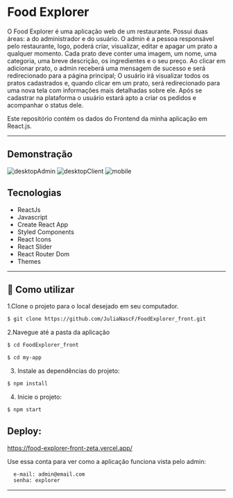 # Food Explorer 

O Food Explorer é uma aplicação web de um restaurante. Possui duas áreas: a do administrador e do usuário.
O admin é a pessoa responsável pelo restaurante, logo, poderá criar, visualizar, editar e apagar um prato a qualquer momento. Cada prato deve conter uma imagem, um nome, uma categoria, uma breve descrição, os ingredientes e o seu preço. 
Ao clicar em adicionar prato, o admin receberá uma mensagem de sucesso e será redirecionado para a página principal;
O usuário irá visualizar todos os pratos cadastrados e, quando clicar em um prato, será redirecionado para uma nova tela com informações mais detalhadas sobre ele.
Após se cadastrar na plataforma o usuário estará apto a criar os pedidos e acompanhar o status dele.

Este repositório contém os dados do Frontend da minha aplicação em React.js.

___

## Demonstração
![desktopAdmin](https://github.com/JuliaNascF/Budega_ECommerce-Front/assets/118016226/26c6eb99-f570-41a1-b1d1-64fc10951776)
![desktopClient](https://github.com/JuliaNascF/Budega_ECommerce-Front/assets/118016226/80259dc6-d8d9-404e-bc33-8cea8f082d3b)
![mobile](https://github.com/JuliaNascF/Budega_ECommerce-Front/assets/118016226/d7731f98-88c0-41bf-8b08-083343839213)


## Tecnologias

- ReactJs
- Javascript
- Create React App
- Styled Components
- React Icons
- React Slider
- React Router Dom
- Themes

___

## 🚀 Como utilizar

1.Clone o projeto para o local desejado em seu computador.

```bash
$ git clone https://github.com/JuliaNascF/FoodExplorer_front.git
```
2.Navegue até a pasta da aplicação

```bash
$ cd FoodExplorer_front
```
```bash
$ cd my-app
```
3. Instale as dependências do projeto:
   
 ```bash
$ npm install
```
4. Inicie o projeto:

 ```bash
$ npm start
```

## Deploy:
https://food-explorer-front-zeta.vercel.app/

Use essa conta para ver como a aplicação funciona vista pelo admin: 
```bash
  e-mail: admin@email.com
  senha: explorer
```
___

